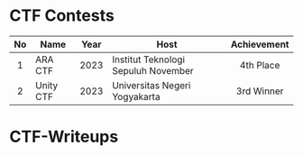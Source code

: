 # CTF Contests

| No | Name      | Year     | Host  | Achievement   |
| :---:   | --------  | :------: | -------- | :-----: |
| 1 | ARA CTF   | 2023     | Institut Teknologi Sepuluh November | 4th Place |
| 2 | Unity CTF   | 2023   | Universitas Negeri Yogyakarta | 3rd Winner |

# CTF-Writeups
